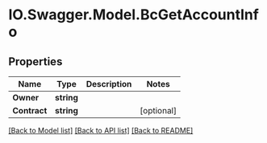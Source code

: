 # IO.Swagger.Model.BcGetAccountInfo
## Properties

Name | Type | Description | Notes
------------ | ------------- | ------------- | -------------
**Owner** | **string** |  | 
**Contract** | **string** |  | [optional] 

[[Back to Model list]](../README.md#documentation-for-models) [[Back to API list]](../README.md#documentation-for-api-endpoints) [[Back to README]](../README.md)

